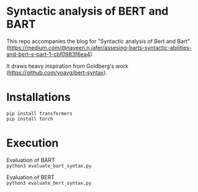 # Syntactic analysis of BERT and BART
This repo accompanies the blog for "Syntactic analysis of Bert and Bart" (https://medium.com/@naveen.n.jafer/assesing-barts-syntactic-abilities-and-bert-s-part-1-cbf0983f6ea4).   

It draws heavy inspiration from Goldberg's work (https://github.com/yoavg/bert-syntax).

# Installations
`pip install transformers`  
`pip install torch`

# Execution
Evaluation of BART  
`python3 evaluate_bart_syntax.py`


Evaluation of BERT  
`python3 evaluate_bert_syntax.py`
